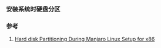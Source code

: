 ﻿### 安装系统时硬盘分区

### 参考
1. [Hard disk Partitioning During Manjaro Linux Setup for x86](file:///media/typist/266g/Home/%E7%BD%91%E9%A1%B5%E5%AD%98%E6%A1%A3/[Hard%20disk%20Partitioning%20During%20Manjaro%20setup%20_%20Atanas%20Rusev](atanasrusev.com_2020_04_06_hard-disk-partitioning-during-manjaro-linux-setup)@2021-01-04.html)
